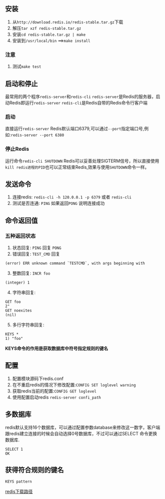 ## 安装
1. 从`http://download.redis.io/redis-stable.tar.gz`下载
2. 解压`tar xzf redis-stable.tar.gz`
3. 安装`cd redis-stable.tar.gz | make`
4. 安装到`/usr/local/bin` ==>`make install`
### 注意
1. 测试`make test`
## 启动和停止
最常用的两个程序`redis-server`和`redis-cli`
`redis-server`是Redis的服务器，启动Redis即运行`redis-server`
`redis-cli`是Redis自带的Redis命令行客户端
### 启动
直接运行`redis-server`
Redis默认端口6379,可以通过`--port`指定端口号,例如:`redis-server --port 6380`
### 停止Redis
运行命令`redis-cli SHUTDOWN`
Redis可以妥善处理SIGTERM信号，所以直接使用`kill redis进程的PID`也可以正常结束Redis,效果与使用`SHUTDOWN`命令一样。

## 发送命令
1. 连接redis: `redis-cli -h 120.0.0.1 -p 6379` 或者 `redis-cli`
2. 测试是否连通: `PING` 如果返回`PONG` 说明连接成功
## 命令返回值
### 五种返回状态
1. 状态回复: `PING` 回复 `PONG`
2. 错误回复: `TEST_CMD` 回复
```
(error) ERR unknown command `TESTCMD`, with args beginning with
```
3. 整数回复: `INCR foo`
```
(integer) 1
```
4. 字符串回复: 
```
GET foo
2"
GET noexites
(nil)
```
5. 多行字符串回复:
```
KEYS *
1) "foo"
```
__KEYS命令的作用是获取数据库中符号指定规则的键名__
## 配置
1. 配置模块源码下redis.conf
2. 在不重启redis的情况下修改配置:`CONFIG SET loglevel warning`
3. 获取redis当前的配置:`CONFIG GET loglevel`
4. 使用配置启动redis `redis-server confi_path`

## 多数据库
redis默认支持16个数据库，可以通过配置参数database来修改这一数字，客户端跟redis建立连接的时候会自动选择0号数据库，不过可以通过SELECT
命令更换数据库.
```
SELECT 1
OK
```
## 获得符合规则的键名
`KEYS pattern`









[redis下载路径](http://download.redis.io/redis-stable.tar.gz)
